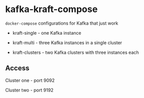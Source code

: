 # kafka-kraft-compose

`docker-compose` configurations for Kafka that just work

- kraft-single - one Kafka instance

- kraft-multi - three Kafka instances in a single cluster

- kraft-clusters - two Kafka clusters with three instances each


## Access

Cluster one - port 9092

Cluster two - port 9192